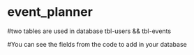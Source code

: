 # event_planner

#two tables are used in database tbl-users && tbl-events 

#You can see the fields from the code to add in your database


